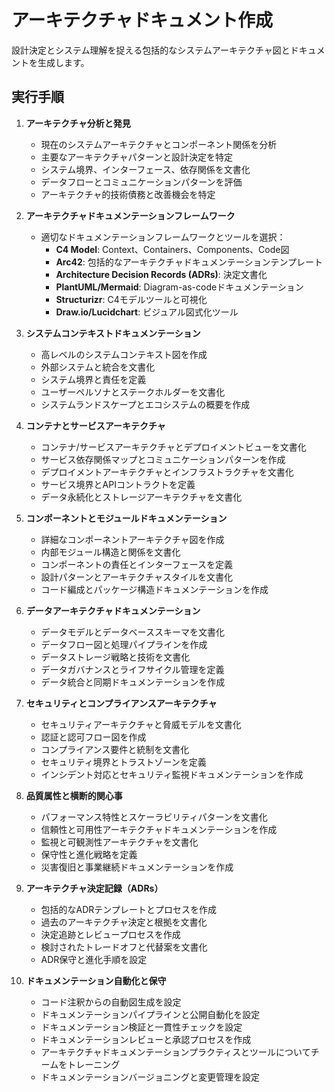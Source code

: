 # アーキテクチャドキュメント作成

設計決定とシステム理解を捉える包括的なシステムアーキテクチャ図とドキュメントを生成します。

## 実行手順

1. **アーキテクチャ分析と発見**
   - 現在のシステムアーキテクチャとコンポーネント関係を分析
   - 主要なアーキテクチャパターンと設計決定を特定
   - システム境界、インターフェース、依存関係を文書化
   - データフローとコミュニケーションパターンを評価
   - アーキテクチャ的技術債務と改善機会を特定

2. **アーキテクチャドキュメンテーションフレームワーク**
   - 適切なドキュメンテーションフレームワークとツールを選択：
     - **C4 Model**: Context、Containers、Components、Code図
     - **Arc42**: 包括的なアーキテクチャドキュメンテーションテンプレート
     - **Architecture Decision Records (ADRs)**: 決定文書化
     - **PlantUML/Mermaid**: Diagram-as-codeドキュメンテーション
     - **Structurizr**: C4モデルツールと可視化
     - **Draw.io/Lucidchart**: ビジュアル図式化ツール

3. **システムコンテキストドキュメンテーション**
   - 高レベルのシステムコンテキスト図を作成
   - 外部システムと統合を文書化
   - システム境界と責任を定義
   - ユーザーペルソナとステークホルダーを文書化
   - システムランドスケープとエコシステムの概要を作成

4. **コンテナとサービスアーキテクチャ**
   - コンテナ/サービスアーキテクチャとデプロイメントビューを文書化
   - サービス依存関係マップとコミュニケーションパターンを作成
   - デプロイメントアーキテクチャとインフラストラクチャを文書化
   - サービス境界とAPIコントラクトを定義
   - データ永続化とストレージアーキテクチャを文書化

5. **コンポーネントとモジュールドキュメンテーション**
   - 詳細なコンポーネントアーキテクチャ図を作成
   - 内部モジュール構造と関係を文書化
   - コンポーネントの責任とインターフェースを定義
   - 設計パターンとアーキテクチャスタイルを文書化
   - コード編成とパッケージ構造ドキュメンテーションを作成

6. **データアーキテクチャドキュメンテーション**
   - データモデルとデータベーススキーマを文書化
   - データフロー図と処理パイプラインを作成
   - データストレージ戦略と技術を文書化
   - データガバナンスとライフサイクル管理を定義
   - データ統合と同期ドキュメンテーションを作成

7. **セキュリティとコンプライアンスアーキテクチャ**
   - セキュリティアーキテクチャと脅威モデルを文書化
   - 認証と認可フロー図を作成
   - コンプライアンス要件と統制を文書化
   - セキュリティ境界とトラストゾーンを定義
   - インシデント対応とセキュリティ監視ドキュメンテーションを作成

8. **品質属性と横断的関心事**
   - パフォーマンス特性とスケーラビリティパターンを文書化
   - 信頼性と可用性アーキテクチャドキュメンテーションを作成
   - 監視と可観測性アーキテクチャを文書化
   - 保守性と進化戦略を定義
   - 災害復旧と事業継続ドキュメンテーションを作成

9. **アーキテクチャ決定記録（ADRs）**
   - 包括的なADRテンプレートとプロセスを作成
   - 過去のアーキテクチャ決定と根拠を文書化
   - 決定追跡とレビュープロセスを作成
   - 検討されたトレードオフと代替案を文書化
   - ADR保守と進化手順を設定

10. **ドキュメンテーション自動化と保守**
    - コード注釈からの自動図生成を設定
    - ドキュメンテーションパイプラインと公開自動化を設定
    - ドキュメンテーション検証と一貫性チェックを設定
    - ドキュメンテーションレビューと承認プロセスを作成
    - アーキテクチャドキュメンテーションプラクティスとツールについてチームをトレーニング
    - ドキュメンテーションバージョニングと変更管理を設定